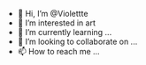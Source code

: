 - 👋 Hi, I’m @Violettte 
- 👀 I’m interested in art 
- 🌱 I’m currently learning ...
- 💞️ I’m looking to collaborate on ...
- 📫 How to reach me ...

<!---
Violettte/Violettte is a ✨ special ✨ repository because its `README.md` (this file) appears on your GitHub profile.
You can click the Preview link to take a look at your changes.
--->

